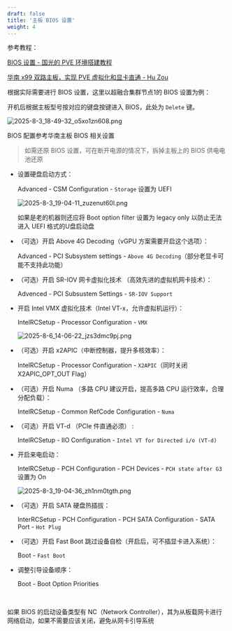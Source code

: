 ```yaml
---
draft: false
title: '主板 BIOS 设置'
weight: 4
---
```


参考教程：

[BIOS 设置 - 国光的 PVE 环境搭建教程](https://pve.sqlsec.com/2/1/)

[华南 x99 双路主板，实现 PVE 虚拟化和显卡直通 - Hu Zou](https://onela.cn/posts/zh/2024-05-19-%E5%8D%8E%E5%8D%97-x99-%E5%8F%8C%E8%B7%AF%E4%B8%BB%E6%9D%BF%E5%AE%9E%E7%8E%B0-pve-%E8%99%9A%E6%8B%9F%E5%8C%96%E5%92%8C%E6%98%BE%E5%8D%A1%E7%9B%B4%E9%80%9A/)

根据实际需要进行 BIOS 设置，这里以超融合集群节点1的 BIOS 设置为例：

开机后根据主板型号按对应的键盘按键进入 BIOS，此处为 `Delete` 键。

![2025-8-3_18-49-32_o5xo1zn608.png](https://cdn.tsanfer.com/image/2025-8-3_18-49-32_o5xo1zn608.png "超融合集群节点1 BIOS 主页")

BIOS 配置参考华南主板 BIOS 相关设置

> 如需还原 BIOS 设置，可在断开电源的情况下，拆掉主板上的 BIOS 供电电池还原

- 设置硬盘启动方式：

  Advanced - CSM Configuration - `Storage` 设置为 UEFI

  ![2025-8-3_19-04-11_zuzenut60l.png](https://cdn.tsanfer.com/image/2025-8-3_19-04-11_zuzenut60l.png "设置硬盘启动方式")

  如果是老的机器则还应将 Boot option filter 设置为 legacy only 以防止无法进入 UEFI 格式的U盘启动盘
- （可选）开启 Above 4G Decoding（vGPU 方案需要开启这个选项）：

  Advanced - PCI Subsystem settings - `Above 4G Decoding`（部分老显卡可能不支持此功能）
- （可选）开启 SR-IOV 网卡虚拟化技术 （高效先进的虚拟机网卡技术）：

  Advenced - PCI Subsustem Settings - `SR-IOV Support`​
- 开启 Intel VMX 虚拟化技术（Intel VT-x，允许虚拟机运行）：

  IntelRCSetup - Processor Configuration - `VMX`​

  ![2025-8-6_14-06-22_jzs3dmc9pj.png](https://cdn.tsanfer.com/image/2025-8-6_14-06-22_jzs3dmc9pj.png "开启 Intel VT-x 虚拟化")​​
- （可选）开启 x2APIC（中断控制器，提升多核效率）：

  IntelRCSetup - Processor Configuration - `X2APIC`（同时关闭 X2APIC\_OPT\_OUT Flag）
- （可选）开启 Numa （多路 CPU 建议开启，提高多路 CPU 运行效率，合理分配负载）：

  IntelRCSetup - Common RefCode Configuration - `Numa`​
- （可选）开启 VT-d （PCIe 件直通必须） :

  IntelRCSetup - IIO Configuration - `Intel VT for Directed i/o (VT-d)`​
- 开启来电启动：

  IntelRCSetup - PCH Configuration - PCH Devices - `PCH state after G3` 设置为 On

  ![2025-8-3_19-04-36_zh1nm0tgth.png](https://cdn.tsanfer.com/image/2025-8-3_19-04-36_zh1nm0tgth.png "开启来电自启")
- （可选）开启 SATA 硬盘热插拔：

  InterRCSetup - PCH Configuration - PCH SATA Configuration - SATA Port - `Hot Plug`​
- （可选）开启 Fast Boot 跳过设备自检（开启后，可不插显卡进入系统）：

  Boot - `Fast Boot`​
- 调整引导设备顺序：

  Boot - Boot Option Priorities

​

如果 BIOS 的启动设备类型有 NC（Network Controller），其为从板载网卡进行网络启动，如果不需要应该关闭，避免从网卡引导系统

‍
